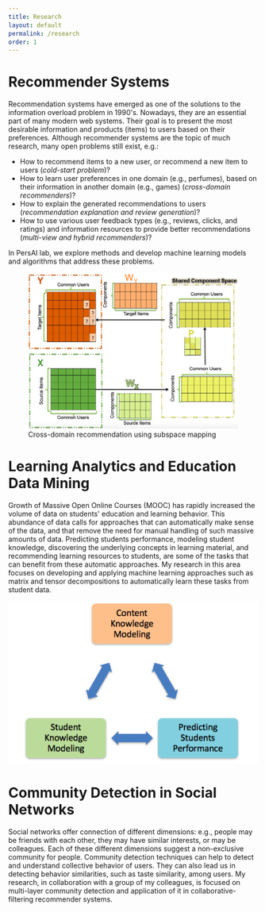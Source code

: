 ```yaml
---
title: Research
layout: default
permalink: /research
order: 1
---
```




# Recommender Systems
Recommendation systems have emerged as one of the solutions to the information overload problem in 1990's. Nowadays, they are an essential part of many modern web systems. Their goal is to present the most desirable information and products (items) to users based on their preferences. Although recommender systems are the topic of much research, many open problems still exist, e.g.: 
- How to recommend items to a new user, or recommend a new item to users 
(*cold-start problem*)?
- How to learn user preferences in one domain (e.g., perfumes), based on their information in another domain (e.g., games) (*cross-domain recommenders*)?
- How to explain the generated recommendations to users (*recommendation explanation and review generation*)?
- How to use various user feedback types (e.g., reviews, clicks, and ratings) and information resources to provide better recommendations (*multi-view and hybrid recommenders*)?

In PersAI lab, we explore methods and develop machine learning models and algorithms that address these problems.  

<!--![Cross-Domain Recommenders](images/research/CDCCAFig.png =500x)
Cross-domain recommendation using subspace mapping-->


<figure>
<img class="halfsize" href="http://www.cs.albany.edu/~sherry/" src="images/research/CDCCAFig.png" />
  <figcaption>Cross-domain recommendation using subspace mapping  </figcaption>
</figure>

# Learning Analytics and Education Data Mining
Growth of Massive Open Online Courses (MOOC) has rapidly increased the volume of data on students' education and learning behavior. This abundance of data calls for approaches that can automatically make sense of the data, and that remove the need for manual handling of such massive amounts of data. Predicting students performance, modeling student knowledge, discovering the underlying concepts in learning material, and recommending learning resources to students, are some of the tasks that can benefit from these automatic approaches. My research in this area focuses on developing and applying machine learning approaches such as matrix and tensor decompositions to automatically learn these tasks from student data. 

<center><td style="width: 80%;"><img href="http://www.cs.albany.edu/~sherry/" src="images/research/EDMTasks.png"/></td></center>

# Community Detection in Social Networks
Social networks offer connection of different dimensions: e.g., people may be friends with each other, they may have similar interests, or may be colleagues. Each of these different dimensions suggest a non-exclusive community for people. Community detection techniques can help to detect and understand collective behavior of users. They can also lead us in detecting behavior similarities, such as taste similarity, among users. My research, in collaboration with a group of my colleagues, is focused on multi-layer community detection and application of it in collaborative-filtering recommender systems. 
